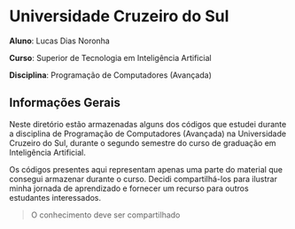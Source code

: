 # Universidade Cruzeiro do Sul

**Aluno**: Lucas Dias Noronha

**Curso**: Superior de Tecnologia em Inteligência Artificial

**Disciplina**: Programação de Computadores (Avançada)

## Informações Gerais

Neste diretório estão armazenadas alguns dos códigos que estudei durante a disciplina de Programação de Computadores (Avançada) na Universidade Cruzeiro do Sul, durante o segundo semestre do curso de graduação em Inteligência Artificial.


Os códigos presentes aqui representam apenas uma parte do material que consegui armazenar durante o curso. Decidi compartilhá-los para ilustrar minha jornada de aprendizado e fornecer um recurso para outros estudantes interessados. 

> O conhecimento deve ser compartilhado
